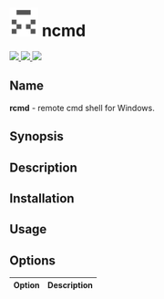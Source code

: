 <h1 align="left">
  <a href="https://github.com/brenw0rth/ncmd"><img src="identicon.png" width=50></a>
  ncmd
</h1>

<p align="left">
  <a href="https://www.cprogramming.com/">
    <img src="https://img.shields.io/badge/Made%20with-C-1f425f.svg">
  </a>
  <a href="https://gitHub.com/brenw0rth/ncmd/stargazers/">
    <img src="https://badgen.net/github/stars/brenw0rth/rcmd">
  </a>
  <a href="https://gitHub.com/brenw0rth/rcmd/network/members">
    <img src="https://badgen.net/github/forks/brenw0rth/rcmd">
  </a>
</p>

## Name
**rcmd** - remote cmd shell for Windows.

## Synopsis

## Description

## Installation

## Usage

## Options

| Option         | Description
| :------------- | :----------
